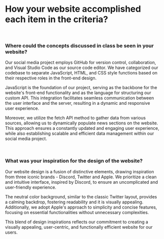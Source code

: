 <h1>How your website accomplished each item in the criteria?</h1>

<br><h3>**Where could the concepts discussed in class be seen in your website?** </h3> 
Our social media project employs GitHub for version control, collaboration, and Visual Studio Code as our source code editor. We have categorized our codebase to separate JavaScript, HTML, and CSS style functions based on their respective roles in the front-end design.

JavaScript is the foundation of our project, serving as the backbone for the website's front-end functionality and as the language for structuring our custom API. This integration facilitates seamless communication between the user interface and the server, resulting in a dynamic and responsive user experience.

Moreover, we utilize the fetch API method to gather data from various sources, allowing us to dynamically populate news sections on the website. This approach ensures a constantly updated and engaging user experience, while also establishing scalable and efficient data management within our social media project.

<br><h3>**What was your inspiration for the design of the website?** </h3> 

Our website design is a fusion of distinctive elements, drawing inspiration from three iconic brands - Discord, Twitter and Apple. We prioritize a clean and intuitive interface, inspired by Discord, to ensure an uncomplicated and user-friendly experience.

The neutral color background, similar to the classic Twitter layout, provides a calming backdrop, fostering readability and it is visually appealing. Additionally, we adopt Apple's approach to simplicity and concise features, focusing on essential functionalities without unnecessary complexities.

This blend of design inspirations reflects our commitment to creating a visually appealing, user-centric, and functionally efficient website for our users.
